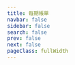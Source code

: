 ```yaml
---
title: 每期帳單
navbar: false
sidebar: false
search: false
prev: false
next: false
pageClass: fullWidth
---
```


<bill />
  
  
<script setup>
import bill from '../.vitepress/components/bill.vue'
</script>